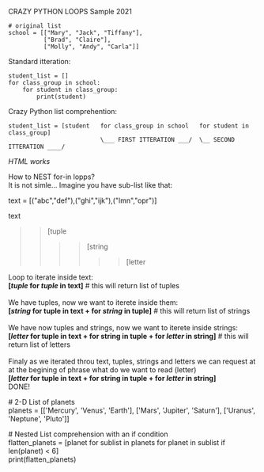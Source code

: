 CRAZY PYTHON LOOPS
Sample 2021
```
# original list
school = [["Mary", "Jack", "Tiffany"], 
          ["Brad", "Claire"],
          ["Molly", "Andy", "Carla"]]
```
Standard itteration:
```
student_list = []
for class_group in school:
    for student in class_group:
        print(student)
```
Crazy Python list comprehention:
```
student_list = [student   for class_group in school   for student in class_group]
                          \___ FIRST ITTERATION ___/  \__ SECOND ITTERATION ____/
```



<i>HTML works</i>
<p>
  How to NEST for-in lopps? <br />
  It is not simle...
  Imagine you have sub-list like that:
  
  text = [("abc","def"),("ghi","ijk"),("lmn","opr")]
  
  text<br />
  >>[tuple<br />
  >>>>[string<br />
  >>>>>>[letter<br />
  
  Loop to iterate inside text:<br />
  <b>[<i>tuple</i> for <i>tuple</i> in text]</b>   # this will return list of tuples<br />
  <br />
  We have tuples, now we want to iterete inside them:<br />
  <b>[<i>string</i> for tuple in text + for <i>string</i> in tuple]</b>   # this will return list of strings<br />
  <br />
  We have now tuples and strings, now we want to iterete inside strings:<br />
  <b>[<i>letter</i> for tuple in text + for string in tuple + for <i>letter</i> in string]</b>  # this will return list of letters<br />
  <br />
  Finaly as we iterated throu text, tuples, strings and letters we can request at at the begining of phrase what do we want to read (letter)<br />
  <b>[<i>letter</i> for tuple in text + for string in tuple + for <i>letter</i> in string]</b><br />
  DONE!
</p>



<p>
# 2-D List of planets <br>
planets = [['Mercury', 'Venus', 'Earth'], ['Mars', 'Jupiter', 'Saturn'], ['Uranus', 'Neptune', 'Pluto']] 
</p>
<p>
# Nested List comprehension with an if condition <br> 
flatten_planets = [planet for sublist in planets for planet in sublist if len(planet) < 6] 
<br>          
print(flatten_planets) </p>
